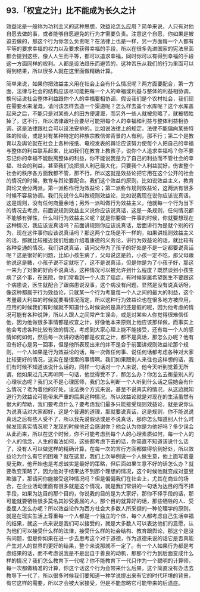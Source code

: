 ## 93.「权宜之计」比不能成为长久之计
效益论是一般称为功利主义的这种思想，效益论怎么应用？简单来说，人只有对他自愿去做的事，或者能够自愿避免的行为才需要负责。注意这个自愿，你如果是被迫去做的，那这个行为你怎么负责呢？在法律上也是一样，另一方面每一个人都有平等的要求幸福的权力以及要求获得幸福的手段，所以在很多先进国家的宪法里面都会提到这些，像人人生而平等，都可以追求幸福，同时你可以有得到幸福的手段这一方面同样的权利。人都是设法趋乐而避苦的，这种苦乐从我们的行为里面可以得到结果，所以很多人就在这里面做精确计算。


简单来说，如果你把效益主义用在社会上会有什么情况呢？两方面要配合，第一方面，法律与社会的结构应该尽可能把每一个人的幸福或利益与整体的利益相协调，换句话说社会整体利益跟你个人的幸福要相协调，假设我们是个农村社会，我们现在需要水来灌溉，请问该怎样去造一个渠道呢？怎么样去盖个水库呢？这个水库盖起来之后，不能只是对某些人的田方便灌溉，而另外一些人就被忽略了，就被牺牲掉了，这不行，所以法律跟社会要尽可能把每个人的幸福和利益与整体利益相协调，这是法律跟社会可以设法安排的。比如说法律上的规定，法律不能偏向某些特殊的阶级，或是对有某种特定的种族宗教信仰背景的人有利，那不行；第二个是教育以及舆论就在社会上各种报纸、电视发表的舆论应该努力使每个人把自己的幸福与整体的利益联系起来，比如我们在教育上教孩子，说你个人追求幸福吗？你不要忘记你的幸福不能脱离整体的利益，你不能说我是为了自己的利益而不管社会的幸福、社会的利益，甚至我们说把损人利己最大化，只要我个人利益就好，伤害整个社会的秩序各方面我都不管，那不行，所以这就是效益论把它用在这个公开的社会的情况的时候，教育与舆论要配合。我们这个效益的原则，比如说效益主义，教育舆论又会分两派，第一派称作行为效益论；第二派称作规则效益论，这两派有很多时候不容易协调。我们先说什么叫做规则效益论，比如说我现在说你应该说真话，这是规则，没有任何商量余地；另外一派叫做行为效益主义，他就每一个行为当下的情况去考虑，前面说规则效益主义说你应该说真话，这是一条规则，任何情况都不能够有弹性，什么叫行为效益主义呢？就是你要做一件事的时候，你就要想现在这种情况，我应该说真话吗？前面讲规则你应该说真话，后面讲行为是就个别的行为，现在这件事你应该说真话吗？那这两个立场是不一样的，如果讲规则效益主义的话，那就比较接近我们后面介绍着康德的义务论，讲行为效益论的话，就比较有各种变通的情况，我们讲说真话，请问父母为了孩子的好处是不是一定都要说真话呢？这是很好的问题，比如小孩生病了，父母说这是药，小孩一定不吃，那父母跟他说这是糖，小孩子说不定就吃了，这不是说真话，但是你是为了小孩子好，那这一来为了对象的好而不说真话，这种情况可以被允许到什么程度？既然谈到小孩生病了这个事，在医院，你们常看到一个人患了癌症，有时候家属希望医生不要跟这个病患说，医生就配合了跟病患说没事，这个病没有问题，显然是没有说真话呀，像这种都属于行为效益论，只就某一个行为考量每一个人之间的最大的利益，这个考量最大利益的时候就要看情况而定，所以这种行为效益论也在很多地方被应用，应用的时候我们有时候就不知道什么时候说的是真的还是假的呢，因为他考虑的情况可能有各种说辞，所以人跟人之间常产生误会，或是对某些人你觉得很难信任他，因为他做很多事情都是权宜之计，好像他本来原则上他应该那样做，而事实上他会考虑各种比较有效的情况，考虑到大家心理上能不能接受，还有每一个人的感情如何如何，然后每一次讲的话的都是权宜之计，都不是真话，那怎么办呢？他有没有好心是另一回事，但是他所表现出来的并不是合乎前面讲规则效益论那个规则，一个人如果是行为效益论的话，每一次做任何事、说任何话都考虑各种对大家比较更好的情况，这实在是很累的事情啊。我们如果跟别人来往也这样想的话，我们有时候不知道该说什么话的，同样一句话对一个人来说，他今天听到觉着无所谓，他如果过几天再听同一句话，他觉得受不了，那怎么办？你怎么去衡量别人的心理状态呢？我们又不是心理医师，我们怎么判断一个人听到什么话之后她会有什么情况？老为着他的好处，设法换个方式来说，甚至不说真实的情况，从这边就知道行为效益论可能带来严重的后果这种情况。所以效益论就是对现在的生活虽然有很大的帮助，我们要考虑什么？要考虑我们最多只能接受规则效益论，就是说你认为说真话对大家都好，这是个普遍的道理，那就要说真话，这是规则，你不能说说真话之后有些人受不了，所以我先说假话或是不说真话，那你怎么知道别人什么时候发现真实情况呢？发现的时候他还会感谢你？他会认为你是为他好吗？多少误会从此而来，所以在这个时候，你不可能考虑到每个人的心理素质如何，每一个人的个人的信念，人生的看法如何，这些都考虑下去的话，你简直不知道该说什么话了，没有人可以做这样的精确计算，在每一次的言行方面都做得恰到好处，所以效益论为什么有它的困难？就在这里，我们上次举例说一个人做生意，他上面写着童叟无欺，他开始也是考虑诚实是最好的策略，但后面如果生意不好的话怎么办？就要改变策略了，因为他对于结果达不到那个理想的情况，这个时候他就变成对童叟欺骗了，那请问你能接受这种情况吗？但是偏偏我们在社会上，尤其在商业的场合，在企业活动里面有很多就是这个情况，就是我们常讲的一句话为达目的而不择手段，如果为达目的那个目的，你说我的目的是为大家好，那你不择手段的话，那可能就要牺牲很多莫名其妙受委屈的人，那个目的就算好的话，那些牺牲的人、受委屈人怎么办呢？所以效益论作为西方社会大多数人所采撷的一种伦理学的原则，就是在现实生活上尊重每一个人都是一个独立的个体，每个人都考虑自己生活幸福的结果，就这一点来说是我们可以接受的，就是大多数人可以表达他们的意愿，认为他们可以接受什么样的法律，接受什么样的社会结构、教育跟舆论，那这个是没有问题，但是你如果在进一步去思考这个对于道德，作为道德来说的话它是否真能产生对人的世界的更好的结果，整个来说那就不一定了。有一个人如果行为都是考虑结果的话，而不考虑说我是不是出自于善良的动机，那那个行为到后面变成什么样的情况？我们怎么教育下一代呢？你不能教育下一代只作为一个聪明的计算师，每一次都做精准的计算，你这个话这个行为会带来什么后果，这个简直没有办法去教导下一代了，所以很多时候我们要知道一种学说提出来有它的时代环境的背景，有它这样的需要，所以才会被大家接受，但是不能忽略它可能带来的后遗症。

